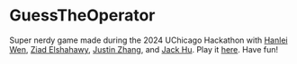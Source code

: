 # GuessTheOperator

Super nerdy game made during the 2024 UChicago Hackathon with 
[Hanlei Wen](https://github.com/hanleiwen), 
[Ziad Elshahawy](https://github.com/zelshahawy), 
[Justin Zhang](https://github.com/chenjiaz2022), 
and [Jack Hu](https://github.com/jackqchu). 
Play it [here](https://adenchen27.github.io/GuessTheOperator/index.html).
Have fun!
